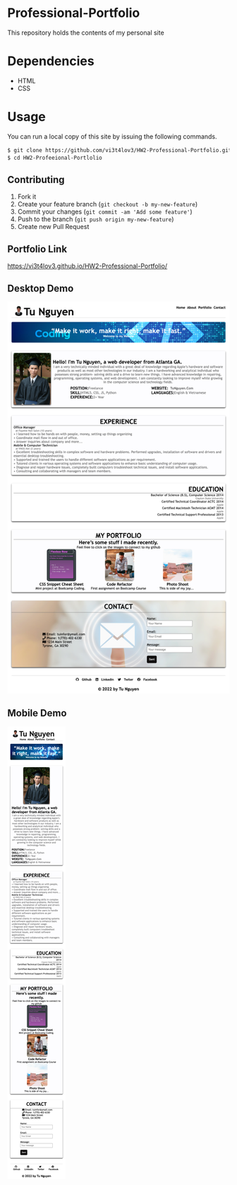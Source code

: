 # Professional-Portfolio
This repository holds the contents of my personal site
# Dependencies
 - HTML
 - CSS
 # Usage
 You can run a local copy of this site by issuing the following commands. 
```bash
$ git clone https://github.com/vi3t4lov3/HW2-Professional-Portfolio.git
$ cd HW2-Profeeional-Portlolio
```
## Contributing
1. Fork it
2. Create your feature branch (`git checkout -b my-new-feature`)
3. Commit your changes (`git commit -am 'Add some feature'`)
4. Push to the branch (`git push origin my-new-feature`)
5. Create new Pull Request
## Portfolio Link
 https://vi3t4lov3.github.io/HW2-Professional-Portfolio/
## Desktop Demo
![imagename](./images/Desktop.png)
## Mobile Demo
![imagename](./images/Mobile.png)